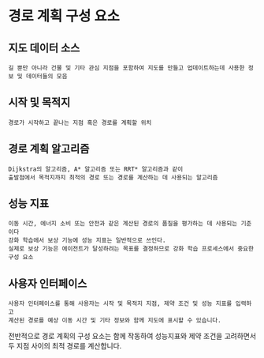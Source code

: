 # 경로 계획 구성 요소
## 지도 데이터 소스
    길 뿐만 아니라 건물 및 기타 관심 지점을 포함하여 지도를 만들고 업데이트하는데 사용한 정보 및 데이터들의 모음
## 시작 및 목적지
    경로가 시작하고 끝나는 지점 혹은 경로를 계획할 위치
## 경로 계획 알고리즘
    Dijkstra의 알고리즘, A* 알고리즘 또는 RRT* 알고리즘과 같이 
    출발점에서 목적지까지 최적의 경로 또는 경로를 계산하는 데 사용되는 알고리즘
## 성능 지표
    이동 시간, 에너지 소비 또는 안전과 같은 계산된 경로의 품질을 평가하는 데 사용되는 기준이다
    강화 학습에서 보상 기능에 성능 지표는 일반적으로 쓰인다. 
    실제로 보상 기능은 에이전트가 달성하려는 목표를 결정하므로 강화 학습 프로세스에서 중요한 구성 요소
## 사용자 인터페이스
    사용자 인터페이스를 통해 사용자는 시작 및 목적지 지점, 제약 조건 및 성능 지표를 입력하고 
    계산된 경로를 예상 이동 시간 및 기타 정보와 함께 지도에 표시할 수 있습니다.

전반적으로 경로 계획의 구성 요소는 함께 작동하여 성능지표와 제약 조건을 고려하면서 두 지점 사이의 최적 경로를 계산합니다.